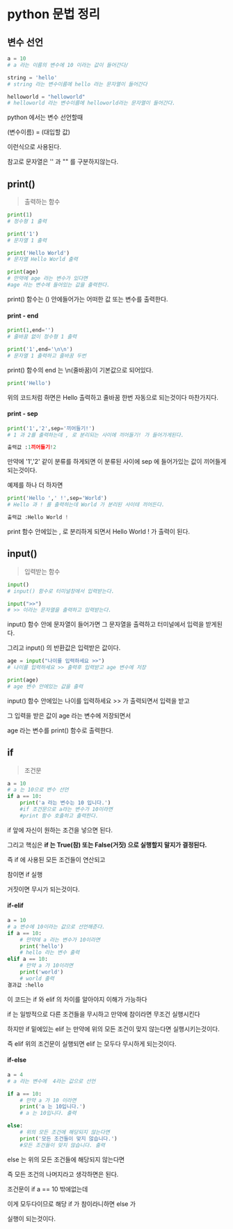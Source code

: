 # python 문법 정리

<!--
| 문법 또는 함수 | 동작 |
|:---|:---:|
| print() | 출력 |
| input() | 입력
| for | 반복문 |
| if | 조건(만약에) |
| elif | 조건(위에들위 조건이 안맞으면) |
| else | 위의 모든 조건이 종촉하지않으면 |
| while | 반복문 |
| int() | 괄호 안에있는것을 정수형으로 변형 |
| str() | 괄호 안에있는것을 문자형으로 변형 |
| float() | 괄호 안에있는것을 실수형으로 변형 |
| import | 원하는 파일, 모듈을 불러옴 |
| from | 그 파일 안 으로 접근 |
-->

## 변수 선언

```py
a = 10 
# a 라는 이름의 변수에 10 이라는 값이 들어간다/

string = 'hello' 
# string 라는 변수이름에 hello 라는 문자열이 들어간다

helloworld = "helloworld" 
# helloworld 라는 변수이름에 helloworld라는 문자열이 들어간다.
```
python 에서는 변수 선언할때

(변수이름) = (대입할 값)

이런식으로 사용된다.

참고로 문자열은 '' 과 "" 를 구분하지않는다.

## print()

> 출력하는 함수

```py
print(1) 
# 정수형 1 출력

print('1') 
# 문자열 1 출력

print('Hello World') 
# 문자열 Hello World 출력

print(age) 
# 만약에 age 라는 변수가 있다면 
#age 라는 변수에 들어있는 값을 출력한다.
```

print() 함수는 () 안에들어가는 어떠한 값 또는 변수를 출력한다.

#### print - end

```py
print(1,end='') 
# 줄바꿈 없이 정수형 1 출력

print('1',end='\n\n') 
# 문자열 1 출력하고 줄바꿈 두번
```

print() 함수의 end 는 \n(줄바꿈)이 기본값으로 되어있다.

```py
print('Hello')
```

위의 코드처럼 하면은 Hello 출력하고 줄바꿈 한번 자동으로 되는것이다 마찬가지다.

#### print - sep

```py
print('1','2',sep='끼어들기!') 
# 1 과 2를 출력하는데 , 로 분리되는 사이에 끼어들기! 가 들어가게된다.

출력값 :1끼어들기!2
```

만약에 '1','2' 같이 분류를 하게되면 이 분류된 사이에
sep 에 들어가있는 값이 끼어들게 되는것이다.

예제를 하나 더 하자면

```py
print('Hello ',' !',sep='World') 
# Hello 과 ! 를 출력하는데 World 가 분리된 사이테 끼어든다.

출력값 :Hello World !
```

print 함수 안에있는 , 로 분리하게 되면서 
Hello World ! 가 출력이 된다.


## input()

> 입력받는 함수

```py
input() 
# input() 함수로 터미널창에서 입력받는다.

input(">>") 
# >> 이라는 문자열을 출력하고 입력받는다.
```

input() 함수 안에 문자열이 들어가면 그 문자열을 출력하고 
터미널에서 입력을 받게된다.

그리고 input() 의 반환값은 입력받은 값이다.

```py
age = input("나이를 입력하세요 >>") 
# 나이를 입력하세요 >> 출력후 입력받고 age 변수에 저장

print(age) 
# age 변수 안에있는 값을 출력
```

input() 함수 안에있는 나이를 입력하세요 >> 가 출력되면서 입력을 받고

그 입력을 받은 값이 age 라는 변수에 저장되면서

age 라는 변수를 print() 함수로 출력한다.

## if

> 조건문

```py
a = 10
# a 는 10으로 변수 선언
if a == 10:
	print('a 라는 변수는 10 입니다.')
	#if 조건문으로 a라는 변수가 10이라면
	#print 함수 호출하고 출력한다.
```

if 앞에 자신이 원하는 조건을 넣으면 된다.

그리고 핵심은 
__if 는 True(참) 또는 False(거짓) 으로 실행할지 말지가 결정된다.__

즉 if 에 사용된 모든 조건들이 연산되고

참이면 if 실행

거짓이면 무시가 되는것이다.

#### if-elif

```py
a = 10
# a 변수에 10이라는 값으로 선언해준다.
if a == 10:
	# 만약에 a 라는 변수가 10이라면
	print('hello')
	# hello 라는 변수 출력
elif a == 10:
	# 만약 a 가 10이라면
	print('world')
	# world 출력
결과값 :hello
```

이 코드는 
if 와 elif 의 차이를 알아야지 이해가 가능하다

if 는 일방적으로 다른 조건들을 무시하고 만약에
참이라면 무조건 실행시킨다

하지만 if 밑에있는 elif 는
만약에 위의 모든 조건이 맞지 않는다면 실행시키는것이다.

즉 elif 위의 조건문이 실행되면 elif 는 모두다 무시하게 되는것이다.

#### if-else

```py
a = 4
# a 라는 변수에  4라는 값으로 선언

if a == 10:
	# 만약 a 가 10 이라면
	print('a 는 10입니다.')
	# a 는 10입니다. 출력

else:
	# 위의 모든 조건에 해당되지 않는다면
	print('모든 조건들이 맞지 않습니다.')
	#모든 조건들이 맞지 않습니다. 출력
```

else 는 위의 모든 조건들에 해당되지 않는다면

즉 모든 조건의 나머지라고 생각하면은 된다.

조건문이 if a == 10 밖에없는데 

이게 모두다이므로 해당 if 가 참이라니하면 else 가 

실행이 되는것이다.